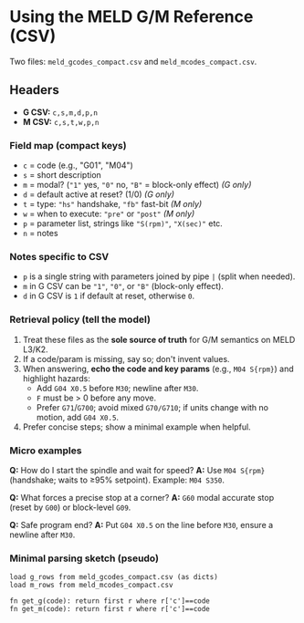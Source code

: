 # Using the MELD G/M Reference (CSV)

Two files: `meld_gcodes_compact.csv` and `meld_mcodes_compact.csv`.

## Headers
- **G CSV:** `c,s,m,d,p,n`
- **M CSV:** `c,s,t,w,p,n`

### Field map (compact keys)
- `c` = code (e.g., "G01", "M04")
- `s` = short description
- `m` = modal?  (`"1"` yes, `"0"` no, `"B"` = block-only effect)  *(G only)*
- `d` = default active at reset? (1/0) *(G only)*
- `t` = type: `"hs"` handshake, `"fb"` fast-bit *(M only)*
- `w` = when to execute: `"pre"` or `"post"` *(M only)*
- `p` = parameter list, strings like `"S(rpm)"`, `"X(sec)"` etc.
- `n` = notes


### Notes specific to CSV
- `p` is a single string with parameters joined by pipe `|` (split when needed).
- `m` in G CSV can be `"1"`, `"0"`, or `"B"` (block-only effect).
- `d` in G CSV is `1` if default at reset, otherwise `0`.

### Retrieval policy (tell the model)
1) Treat these files as the **sole source of truth** for G/M semantics on MELD L3/K2.
2) If a code/param is missing, say so; don't invent values.
3) When answering, **echo the code and key params** (e.g., `M04 S{rpm}`) and highlight hazards:
   - Add `G04 X0.5` before `M30`; newline after `M30`.
   - `F` must be > 0 before any move.
   - Prefer `G71`/`G700`; avoid mixed `G70/G710`; if units change with no motion, add `G04 X0.5`.
4) Prefer concise steps; show a minimal example when helpful.


### Micro examples
**Q:** How do I start the spindle and wait for speed?
**A:** Use `M04 S{rpm}` (handshake; waits to ≥95% setpoint). Example: `M04 S350`.

**Q:** What forces a precise stop at a corner?
**A:** `G60` modal accurate stop (reset by `G00`) or block-level `G09`.

**Q:** Safe program end?
**A:** Put `G04 X0.5` on the line before `M30`, ensure a newline after `M30`.


### Minimal parsing sketch (pseudo)
```
load g_rows from meld_gcodes_compact.csv (as dicts)
load m_rows from meld_mcodes_compact.csv

fn get_g(code): return first r where r['c']==code
fn get_m(code): return first r where r['c']==code
```
